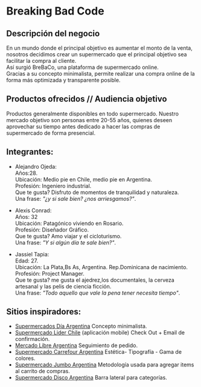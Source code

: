 # Breaking Bad Code

## Descripción del negocio

En un mundo donde el principal objetivo es aumentar el monto de la venta, nosotros decidimos crear un supermercado que el principal objetivo sea facilitar la compra al cliente.  
Así surgió BreBaCo, una plataforma de supermercado online.  
Gracias a su concepto minimalista, permite realizar una compra online de la forma más optimizada y transparente posible.

## Productos ofrecidos // Audiencia objetivo

Productos generalmente disponibles en todo supermercado. Nuestro mercado objetivo son personas entre 20-55 años, quienes deseen aprovechar su tiempo antes dedicado a hacer las compras de supermercado de forma presencial. 


## Integrantes:
* Alejandro Ojeda:  
Años:28.  
Ubicación: Medio pie en Chile, medio pie en Argentina.  
Profesión: Ingeniero industrial.  
Que te gusta? Disfruto de momentos de tranquilidad y naturaleza.  
Una frase: *"¿y si sale bien? ¿nos arriesgamos?"*.  

* Alexis Conrad:  
Años: 32  
Ubicación: Patagónico viviendo en Rosario.  
Profesión: Diseñador Gráfico.   
Que te gusta? Amo viajar y el cicloturismo.  
Una frase: *"Y si algún día te sale bien?"*.  

* Jassiel Tapia:  
Edad: 27.  
Ubicación: La Plata,Bs As, Argentina. Rep.Dominicana de nacimiento.  
Profesión: Project Manager.  
Que te gusta? me gusta el ajedrez,los documentales, la cerveza artesanal y las pelis de ciencia ficción.  
Una frase: *"Todo aquello que vale la pena tener necesita tiempo"*.  


## Sitios inspiradores:
* [Supermercados Día Argentina](https://www.supermercadosdia.com.ar/ "Supermercados Día")
Concepto minimalista.  
* [Supermercado Lider Chile](https://www.lider.cl/supermercado/ "Supermercado Lider")
(aplicación mobile) Check Out + Email de confirmación.
* [Mercado Libre Argentina](https://www.mercadolibre.com.ar/ "Mercado Libre")
Seguimiento de pedido.
* [Supermercado Carrefour Argentina](https://www.carrefour.com.ar/supermercado-online "Supermercado Carrefour")
Estética- Tipografía - Gama de colores.
* [Supermercado Jumbo Argentina](https://www.jumbo.com.ar/ "Supermercado Jumbo")
Metodología usada para agregar items al carrito de compras.
* [Supermercado Disco Argentina](https://www.disco.com.ar/ "Supermercado Disco")
Barra lateral para categorías.